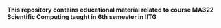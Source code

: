 #### This repository contains educational material related to course MA322 Scientific Computing taught in 6th semester in IITG
